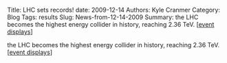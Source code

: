 Title: LHC sets records!
date: 2009-12-14
Authors: Kyle Cranmer
Category: Blog
Tags: results
Slug: News-from-12-14-2009
Summary:  the LHC becomes the highest energy collider in history, reaching 2.36 TeV. [<a href="https//twiki.cern.ch/twiki/bin/view/Atlas/EventDisplay2009PublicResults">event displays</a>]



 the LHC becomes the highest energy collider in history, reaching 2.36 TeV. [<a href="https//twiki.cern.ch/twiki/bin/view/Atlas/EventDisplay2009PublicResults">event displays</a>]

